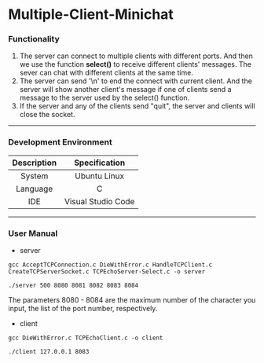# Multiple-Client-Minichat

### Functionality
1. The server can connect to multiple clients with different ports. And then we use the function **select()** to receive different clients' messages. The sever can chat with different clients at the same time.
2. The server can send '\n' to end the connect with current client. And the server will show another client's message if one of clients send a message to the server used by the select() function.
3. If the server and any of the clients send "quit", the server and clients will close the socket.

------

### Development Environment
|Description|Specification|
|:---:|:---:|
|System|Ubuntu Linux|
|Language|C|
|IDE|Visual Studio Code|

------

### User Manual
+ server

`gcc AcceptTCPConnection.c DieWithError.c HandleTCPClient.c CreateTCPServerSocket.c TCPEchoServer-Select.c -o server`
 
`./server 500 8080 8081 8082 8083 8084`

The parameters 8080 - 8084 are the maximum number of the character you input, the list of the port number, respectively.


+ client
 
`gcc DieWithError.c TCPEchoClient.c -o client`

`./client 127.0.0.1 8083`
